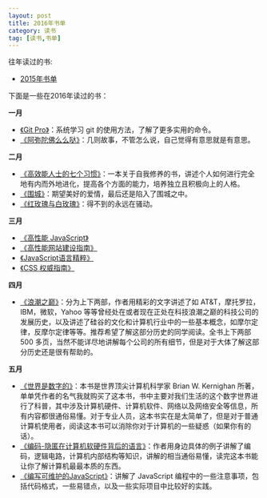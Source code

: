 ```yaml
---
layout: post
title: 2016年书单
category: 读书
tag: [读书,书单]
---
```



往年读过的书:

+ [2015年书单](/read-list-in-2015/)

下面是一些在2016年读过的书：

**一月**

+ [《Git Pro》](https://book.douban.com/subject/3420144/)：系统学习 git 的使用方法，了解了更多实用的命令。
+ [《阿弥陀佛么么哒》](http://book.douban.com/subject/26575812/)：几则故事，不管怎么说，自己觉得有意思就是有意思。

**二月**

+ [《高效能人士的七个习惯》](https://book.douban.com/subject/1048007/)：一本关于自我修养的书，讲述个人如何进行完全地有内而外地进化，提高各个方面的能力，培养独立且积极向上的人格。
+ [《围城》](http://book.douban.com/subject/1008145/)：期望美好的爱情，最后还是陷入了围城之中。
+ [《红玫瑰与白玫瑰》](http://book.douban.com/subject/1014278/)：得不到的永远在骚动。

**三月**

+ [《高性能 JavaScript》](https://book.douban.com/subject/5362856/)
+ [《高性能网站建设指南》](https://book.douban.com/subject/3132277/)
+ [《JavaScript语言精粹》](https://book.douban.com/subject/3590768/)
+ [《CSS 权威指南》](https://book.douban.com/subject/2308234/)

**四月**

+ [《浪潮之巅》](https://book.douban.com/subject/6709783/)：分为上下两部，作者用精彩的文字讲述了如 AT&T，摩托罗拉，IBM，微软，Yahoo 等等曾经处在或者现在正处在科技浪潮之巅的科技公司的发展历史，以及讲述了硅谷的文化和计算机行业中的一些基本概念，如摩尔定律，反摩尔定律等等。推荐希望了解这部分历史的同学阅读。全书上下两部 500 多页，当然不能详尽地讲解每个公司的所有细节，但是对于大体了解这部分历史还是很有帮助的。

**五月**

+ [《世界是数字的》](https://book.douban.com/subject/24749903/)：本书是世界顶尖计算机科学家 Brian W. Kernighan 所著，单单凭作者的名气我就购买了这本书，书中主要对我们生活的这个数字世界进行了科普，其中涉及计算机硬件、计算机软件、网络以及网络安全等信息，所有内容都很通俗易懂。对于专业人员，这本书实在是太简单了，但是对于普通计算机使用者，阅读这本书可以消除你对于计算机的一些疑惑（如果你有的话）。
+ [《编码-隐匿在计算机软硬件背后的语言》](https://book.douban.com/subject/20260928/)：作者用身边具体的例子讲解了编码，逻辑电路，计算机内部结构等知识，讲解的相当通俗易懂，读完这本书能让你了解计算机最最本质的东西。
+ [《编写可维护的JavaScript》](https://book.douban.com/subject/21792530/)：讲解了 JavaScript 编程中的一些注意事项，包括代码格式，一些易错点，以及一些实际项目中比较好的实践。
